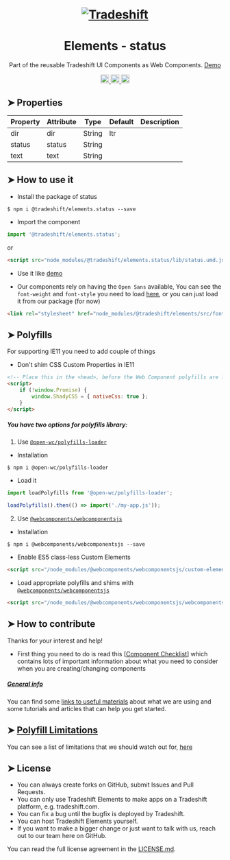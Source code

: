 <h1 align="center">
    <a href="https://tradeshift.com/">
      <img alt="Tradeshift" src="https://tradeshift.com/wp-content/themes/Tradeshift/img/brand/logo-black.png"/>
    </a>
</h1>

<h1 align="center">Elements - status</h1>

<p align="center">
  Part of the reusable Tradeshift UI Components as Web Components.
    <a href="https://tradeshift.github.io/elements/?path=/story/ts-status--default">
      Demo
    </a>
</p>

<p align="center">
    <a href="https://www.npmjs.com/package/@tradeshift/elements.status">
      <img alt="NPM Version" src="https://badgen.net/npm/v/@tradeshift/elements.status" height="20"/>
    </a>
    <a href="https://npmcharts.com/compare/@tradeshift/elements.status?minimal=true">
		  <img alt="Downloads per month" src="https://badgen.net/npm/dm/@tradeshift/elements.status" height="20"/>
		</a>
		<a href="https://www.npmjs.com/browse/depended/@tradeshift/elements.status">
		  <img alt="Dependent packages" src="https://badgen.net/npm/dependents/@tradeshift/elements.status" height="20"/>
		</a>
</p>

<style>
  table {
      width:100%;
  }
</style>

## ➤ Properties

| Property | Attribute | Type   | Default | Description |
| -------- | --------- | ------ | ------- | ----------- |
| dir      | dir       | String | ltr     |             |
| status   | status    | String |         |             |
| text     | text      | String |         |             |

## ➤ How to use it

- Install the package of status

```shell
$ npm i @tradeshift/elements.status --save
```

- Import the component

```js
import '@tradeshift/elements.status';
```

or

```html
<script src="node_modules/@tradeshift/elements.status/lib/status.umd.js"></script>
```

- Use it like [demo]("https://tradeshift.github.io/elements/?path=/story/ts-status--default")

- Our components rely on having the `Open Sans` available, You can see the `font-weight` and `font-style` you need to load [here](https://github.com/Tradeshift/elements/blob/master/packages/core/src/fonts.css), or you can just load it from our package (for now)

```html
<link rel="stylesheet" href="node_modules/@tradeshift/elements/src/fonts.css" />
```

## ➤ Polyfills

For supporting IE11 you need to add couple of things

- Don't shim CSS Custom Properties in IE11

```html
<!-- Place this in the <head>, before the Web Component polyfills are loaded -->
<script>
	if (!window.Promise) {
		window.ShadyCSS = { nativeCss: true };
	}
</script>
```

##### You have two options for polyfills library:

1. Use [`@open-wc/polyfills-loader`](https://github.com/open-wc/open-wc/tree/master/packages/polyfills-loader)

- Installation

```shell
$ npm i @open-wc/polyfills-loader
```

- Load it

```js
import loadPolyfills from '@open-wc/polyfills-loader';

loadPolyfills().then(() => import('./my-app.js'));
```

2. Use [`@webcomponents/webcomponentsjs`](https://github.com/webcomponents/polyfills/tree/master/packages/webcomponentsjs)

- Installation

```hell
$ npm i @webcomponents/webcomponentsjs --save
```

- Enable ES5 class-less Custom Elements

```html
<script src="/node_modules/@webcomponents/webcomponentsjs/custom-elements-es5-adapter.js"></script>
```

- Load appropriate polyfills and shims with [`@webcomponents/webcomponentsjs`](https://github.com/webcomponents/webcomponentsjs)

```html
<script src="/node_modules/@webcomponents/webcomponentsjs/webcomponents-loader.js" defer></script>
```

## ➤ How to contribute

Thanks for your interest and help!

- First thing you need to do is read this [[Component Checklist](https://github.com/Tradeshift/elements/wiki/Component-checklist)] which contains lots of important information about what you need to consider when you are creating/changing components

##### [General info](https://github.com/Tradeshift/elements/wiki/Useful-materials-starter)

You can find some [links to useful materials](https://github.com/Tradeshift/elements/wiki/Useful-materials-starter) about what we are using and some tutorials and articles that can help you get started.

## ➤ [Polyfill Limitations](https://github.com/Tradeshift/elements/wiki/Polyfill-Limitations)

You can see a list of limitations that we should watch out for, [here](https://github.com/Tradeshift/elements/wiki/Polyfill-Limitations)

## ➤ License

- You can always create forks on GitHub, submit Issues and Pull Requests.
- You can only use Tradeshift Elements to make apps on a Tradeshift platform, e.g. tradeshift.com.
- You can fix a bug until the bugfix is deployed by Tradeshift.
- You can host Tradeshift Elements yourself.
- If you want to make a bigger change or just want to talk with us, reach out to our team here on GitHub.

You can read the full license agreement in the [LICENSE.md](https://github.com/Tradeshift/elements/blob/master/LICENSE.md).
